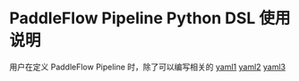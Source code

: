 # PaddleFlow Pipeline Python DSL 使用说明
用户在定义 PaddleFlow Pipeline 时，除了可以编写相关的 [yaml1](./pipeline/yaml_definition) [yaml2](/docs/zh_cn/reference/pipeline/yaml_definition) [yaml3](/docs/zh_cn/reference/pipeline/overview)